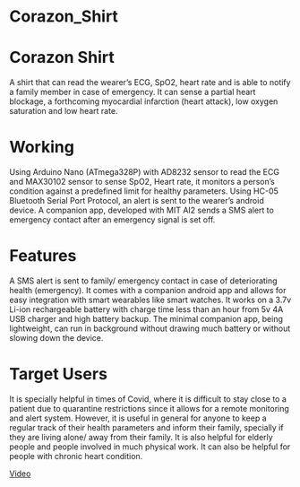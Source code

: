 # Corazon_Shirt

# Corazon Shirt
A shirt that can read the wearer’s ECG, SpO2, heart rate and is able to notify a family member in case of emergency. It can sense a partial heart blockage, a forthcoming myocardial infarction (heart attack), low oxygen saturation and low heart rate.
# Working
Using Arduino Nano (ATmega328P) with AD8232 sensor to read the ECG and MAX30102 sensor to sense SpO2, Heart rate, it monitors a person’s condition against a predefined limit for healthy parameters. Using  HC-05 Bluetooth Serial Port Protocol, an alert is sent to the wearer’s android device. A companion app, developed with MIT AI2 sends a SMS alert to emergency contact after an emergency signal is set off.
# Features
A SMS alert is sent to family/ emergency contact in case of deteriorating health (emergency). It comes with a companion android app and allows for easy integration with smart wearables like smart watches. It works on a 3.7v Li-ion rechargeable battery with charge time less than an hour from 5v 4A USB charger​ and high battery backup. The minimal companion app, being lightweight, can run in background without drawing much battery or without slowing down the device.
# Target Users
It is specially helpful in times of Covid, where it is difficult to stay close to a patient due to quarantine restrictions since it allows for a remote monitoring and alert system. However, it is useful in general for anyone to keep a regular track of their health parameters and inform their family, specially if they are living alone/ away from their family. It is also helpful for elderly people and people involved in much physical work. It can also be helpful for people with chronic heart condition.

[Video](https://youtu.be/bOj90gW0_6A)
